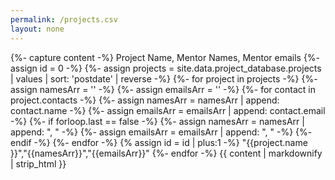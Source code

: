 ```yaml
---
permalink: /projects.csv
layout: none
---
```

{%- capture content -%}
Project Name, Mentor Names, Mentor emails
{%- assign id = 0 -%}
{%- assign projects = site.data.project_database.projects | values | sort: 'postdate' | reverse -%}
{%- for project in projects -%}
  {%- assign namesArr = '' -%}
  {%- assign emailsArr = '' -%}
  {%- for contact in project.contacts -%}
    {%- assign namesArr = namesArr | append: contact.name -%}
    {%- assign emailsArr = emailsArr | append: contact.email -%}
    {%- if forloop.last == false -%}
       {%- assign namesArr = namesArr | append: ", " -%}
       {%- assign emailsArr = emailsArr | append: ", " -%}
    {%- endif -%}
  {%- endfor -%}
  {% assign id = id | plus:1 -%}
  \"{{project.name }}\",\"{{namesArr}}\",\"{{emailsArr}}\"
{%- endfor -%}
{{ content | markdownify | strip_html }}